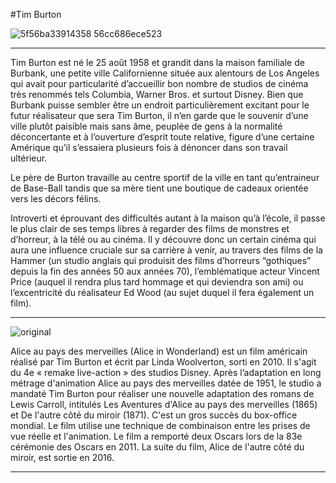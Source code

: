 #Tim Burton

![5f56ba33914358 56cc686ece523](https://user-images.githubusercontent.com/86240552/123656738-2eb1c780-d7fe-11eb-9196-5f8cb61c260c.jpg)
_________________________________________________________________________________________________________________________
Tim Burton est né le 25 août 1958 et grandit dans la maison familiale de Burbank, une petite ville Californienne située aux alentours de Los Angeles qui avait pour particularité d’accueillir bon nombre de studios de cinéma très renommés tels Columbia, Warner Bros. et surtout Disney.
Bien que Burbank puisse sembler être un endroit particulièrement excitant pour le futur réalisateur que sera Tim Burton, il n’en garde que le souvenir d’une ville plutôt paisible mais sans âme, peuplée de gens à la normalité déconcertante et à l’ouverture d’esprit toute relative, figure d’une certaine Amérique qu’il s’essaiera plusieurs fois à dénoncer dans son travail ultérieur.

Le père de Burton travaille au centre sportif de la ville en tant qu’entraineur de Base-Ball tandis que sa mère tient une boutique de cadeaux orientée vers les décors félins.

Introverti et éprouvant des difficultés autant à la maison qu’à l’école, il passe le plus clair de ses temps libres à regarder des films de monstres et d’horreur, à la télé ou au cinéma. Il y découvre donc un certain cinéma qui aura une influence cruciale sur sa carrière à venir, au travers des films de la Hammer (un studio anglais qui produisit des films d’horreurs “gothiques” depuis la fin des années 50 aux années 70), l’emblématique acteur Vincent Price (auquel il rendra plus tard hommage et qui deviendra son ami) ou l’excentricité du réalisateur Ed Wood (au sujet duquel il fera également un film).
_________________________________________________________________________________________________________________________________________________________________________________

![original](https://user-images.githubusercontent.com/86240552/123660071-548c9b80-d801-11eb-848f-7eca2759d4d3.jpg)

Alice au pays des merveilles (Alice in Wonderland) est un film américain réalisé par Tim Burton et écrit par Linda Woolverton, sorti en 2010. Il s'agit du 4e « remake live-action » des studios Disney.
Après l’adaptation en long métrage d'animation Alice au pays des merveilles datée de 1951, le studio a mandaté Tim Burton pour réaliser une nouvelle adaptation des romans de Lewis Carroll, intitulés Les Aventures d'Alice au pays des merveilles (1865) et De l'autre côté du miroir (1871). C'est un gros succès du box-office mondial. Le film utilise une technique de combinaison entre les prises de vue réelle et l'animation. Le film a remporté deux Oscars lors de la 83e cérémonie des Oscars en 2011.
La suite du film, Alice de l'autre côté du miroir, est sortie en 2016.
__________________________________________________________________________________________________________________________________________________________________________________

